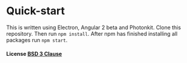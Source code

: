 # Quick-start

This is written using Electron, Angular 2 beta and Photonkit.
Clone this repository. Then run `npm install`. After npm has finished installing all packages run `npm start`.


#### License [BSD 3 Clause](LICENSE.md)
